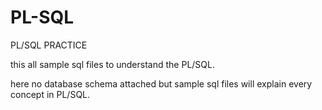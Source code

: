 # PL-SQL
PL/SQL PRACTICE

this all sample sql files to understand the PL/SQL. 

here no database schema attached but sample sql files will explain every concept in PL/SQL. 
